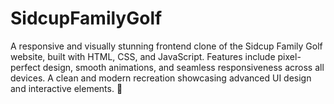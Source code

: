 # SidcupFamilyGolf
A responsive and visually stunning frontend clone of the Sidcup Family Golf website, built with HTML, CSS, and JavaScript. Features include pixel-perfect design, smooth animations, and seamless responsiveness across all devices. A clean and modern recreation showcasing advanced UI design and interactive elements. 🚀
